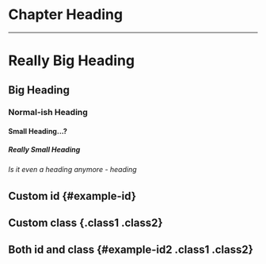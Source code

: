 # Chapter Heading

---

# Really Big Heading

## Big Heading

### Normal-ish Heading

#### Small Heading...?

##### Really Small Heading

###### Is it even a heading anymore - heading

## Custom id {#example-id}

## Custom class {.class1 .class2}

## Both id and class {#example-id2 .class1 .class2}
